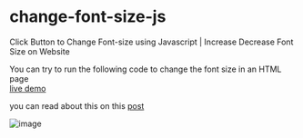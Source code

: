 # change-font-size-js
Click Button to Change Font-size using Javascript | Increase Decrease Font Size on Website


You can try to run the following code to change the font size in an HTML page    
[live demo](http://code.ahmedzaghrat.com/change-font-size-js/index.html)

you can read about this on this [post](https://ahmedzaghrat.com/%d8%aa%d8%ba%d9%8a%d9%8a%d8%b1-%d8%ad%d8%ac%d9%85-%d8%a7%d9%84%d8%ae%d8%b7-%d8%a8%d8%a7%d8%b3%d8%aa%d8%ae%d8%af%d8%a7%d9%85-%d8%ac%d8%a7%d9%81%d8%a7-%d8%b3%d9%83%d8%b1%d9%8a%d8%a8%d8%aa/)

![image](https://user-images.githubusercontent.com/56251808/119778310-a58a3680-bec7-11eb-8edd-8300a6910a1f.png)
